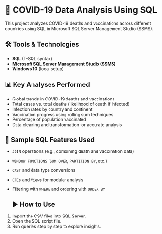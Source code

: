 # 🦠 COVID-19 Data Analysis Using SQL

This project analyzes COVID-19 deaths and vaccinations across different countries using SQL in Microsoft SQL Server Management Studio (SSMS).

## 🛠️ Tools & Technologies

- **SQL** (T-SQL syntax)
- **Microsoft SQL Server Management Studio (SSMS)**
- **Windows 10** (local setup)

## 📊 Key Analyses Performed

- Global trends in COVID-19 deaths and vaccinations
- Total cases vs. total deaths (likelihood of death if infected)
- Infection rates by country and continent
- Vaccination progress using rolling sum techniques
- Percentage of population vaccinated
- Data cleaning and transformation for accurate analysis

## 📌 Sample SQL Features Used

- `JOIN` operations (e.g., combining death and vaccination data)
- `WINDOW FUNCTIONS` (`SUM OVER`, `PARTITION BY`, etc.)
- `CAST` and data type conversions
- `CTEs` and `Views` for modular analysis
- Filtering with `WHERE` and ordering with `ORDER BY`

  ## ▶️ How to Use

1. Import the CSV files into SQL Server.
2. Open the SQL script file.
3. Run queries step by step to explore insights.


